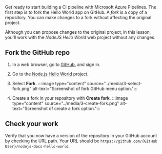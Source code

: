 Get ready to start building a CI pipeline with Microsoft Azure Pipelines. The first step is to fork the Hello World app on GitHub. A *fork* is a copy of a repository. You can make changes to a fork without affecting the original project. 

Although you can propose changes to the original project, in this lesson, you'll work with the *NodeJS Hello World* web project without any changes.


## Fork the GitHub repo

1. In a web browser, go to [GitHub](https://github.com?azure-portal=true), and sign in.

1. Go to the [Node.js Hello World](https://github.com/Azure-Samples/nodejs-docs-hello-world) project.

1. Select **Fork**.
    :::image type="content" source="../media/3-select-fork.png" alt-text="Screenshot of fork GitHub menu option.":::

1. Create a fork in your repository with **Create fork**.
    :::image type="content" source="../media/3-create-fork.png" alt-text="Screenshot of create a fork option.":::

## Check your work

Verify that you now have a version of the repository in your GitHub account by checking the URL path. Your URL should be `https://github.com/{GitHub User}/nodejs-docs-hello-world`.